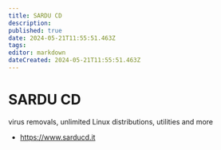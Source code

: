 ```yaml
---
title: SARDU CD
description: 
published: true
date: 2024-05-21T11:55:51.463Z
tags: 
editor: markdown
dateCreated: 2024-05-21T11:55:51.463Z
---
```


# SARDU CD

virus removals, unlimited Linux distributions, utilities and more

- <https://www.sarducd.it>
